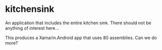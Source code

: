 # kitchensink

An application that includes the entire kitchen sink. There should not be anything of interest here...

This produces a Xamarin.Android app that uses 80 assemblies. Can we do more?
